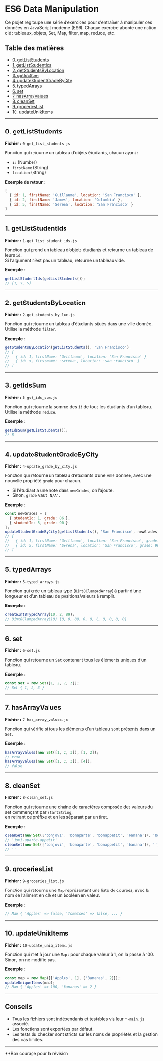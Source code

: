 # ES6 Data Manipulation

Ce projet regroupe une série d’exercices pour s’entraîner à manipuler des données en JavaScript moderne (ES6). Chaque exercice aborde une notion clé : tableaux, objets, Set, Map, filter, map, reduce, etc.

## Table des matières

- [0. getListStudents](#0-getliststudents)
- [1. getListStudentIds](#1-getliststudentids)
- [2. getStudentsByLocation](#2-getstudentsbylocation)
- [3. getIdsSum](#3-getidssum)
- [4. updateStudentGradeByCity](#4-updatestudentgradebycity)
- [5. typedArrays](#5-typedarrays)
- [6. set](#6-set)
- [7. hasArrayValues](#7-hasarrayvalues)
- [8. cleanSet](#8-cleanset)
- [9. groceriesList](#9-grocerieslist)
- [10. updateUnikItems](#10-updateuniqitems)

---

## 0. getListStudents

**Fichier :** `0-get_list_students.js`

Fonction qui retourne un tableau d’objets étudiants, chacun ayant :
- `id` (Number)
- `firstName` (String)
- `location` (String)

**Exemple de retour :**
```js
[
  { id: 1, firstName: 'Guillaume', location: 'San Francisco' },
  { id: 2, firstName: 'James', location: 'Columbia' },
  { id: 5, firstName: 'Serena', location: 'San Francisco' }
]
```

---

## 1. getListStudentIds

**Fichier :** `1-get_list_student_ids.js`

Fonction qui prend un tableau d’objets étudiants et retourne un tableau de leurs `id`.  
Si l’argument n’est pas un tableau, retourne un tableau vide.

**Exemple :**
```js
getListStudentIds(getListStudents());
// [1, 2, 5]
```

---

## 2. getStudentsByLocation

**Fichier :** `2-get_students_by_loc.js`

Fonction qui retourne un tableau d’étudiants situés dans une ville donnée.  
Utilise la méthode `filter`.

**Exemple :**
```js
getStudentsByLocation(getListStudents(), 'San Francisco');
// [
//   { id: 1, firstName: 'Guillaume', location: 'San Francisco' },
//   { id: 5, firstName: 'Serena', location: 'San Francisco' }
// ]
```

---

## 3. getIdsSum

**Fichier :** `3-get_ids_sum.js`

Fonction qui retourne la somme des `id` de tous les étudiants d’un tableau.  
Utilise la méthode `reduce`.

**Exemple :**
```js
getIdsSum(getListStudents());
// 8
```

---

## 4. updateStudentGradeByCity

**Fichier :** `4-update_grade_by_city.js`

Fonction qui retourne un tableau d’étudiants d’une ville donnée, avec une nouvelle propriété `grade` pour chacun.  
- Si l’étudiant a une note dans `newGrades`, on l’ajoute.
- Sinon, `grade` vaut `'N/A'`.

**Exemple :**
```js
const newGrades = [
  { studentId: 1, grade: 86 },
  { studentId: 5, grade: 90 }
];
updateStudentGradeByCity(getListStudents(), 'San Francisco', newGrades);
// [
//   { id: 1, firstName: 'Guillaume', location: 'San Francisco', grade: 86 },
//   { id: 5, firstName: 'Serena', location: 'San Francisco', grade: 90 }
// ]
```

---

## 5. typedArrays

**Fichier :** `5-typed_arrays.js`

Fonction qui crée un tableau typé (`Uint8ClampedArray`) à partir d’une longueur et d’un tableau de positions/valeurs à remplir.

**Exemple :**
```js
createInt8TypedArray(10, 2, 89);
// Uint8ClampedArray(10) [0, 0, 89, 0, 0, 0, 0, 0, 0, 0]
```

---

## 6. set

**Fichier :** `6-set.js`

Fonction qui retourne un `Set` contenant tous les éléments uniques d’un tableau.

**Exemple :**
```js
const set = new Set([1, 2, 2, 3]);
// Set { 1, 2, 3 }
```

---

## 7. hasArrayValues

**Fichier :** `7-has_array_values.js`

Fonction qui vérifie si tous les éléments d’un tableau sont présents dans un `Set`.

**Exemple :**
```js
hasArrayValues(new Set([1, 2, 3]), [1, 2]);
// true
hasArrayValues(new Set([1, 2, 3]), [4]);
// false
```

---

## 8. cleanSet

**Fichier :** `8-clean_set.js`

Fonction qui retourne une chaîne de caractères composée des valeurs du set commençant par `startString`,  
en retirant ce préfixe et en les séparant par un tiret.

**Exemple :**
```js
cleanSet(new Set(['bonjovi', 'bonaparte', 'bonappetit', 'banana']), 'bon');
// 'jovi-aparte-appetit'
cleanSet(new Set(['bonjovi', 'bonaparte', 'bonappetit', 'banana']), '');
// ''
```

---

## 9. groceriesList

**Fichier :** `9-groceries_list.js`

Fonction qui retourne une `Map` représentant une liste de courses, avec le nom de l’aliment en clé et un booléen en valeur.

**Exemple :**
```js
// Map { 'Apples' => false, 'Tomatoes' => false, ... }
```

---

## 10. updateUnikItems

**Fichier :** `10-update_uniq_items.js`

Fonction qui met à jour une `Map` : pour chaque valeur à 1, on la passe à 100.  
Sinon, on ne modifie pas.

**Exemple :**
```js
const map = new Map([['Apples', 1], ['Bananas', 2]]);
updateUniqueItems(map);
// Map { 'Apples' => 100, 'Bananas' => 2 }
```

---

## Conseils

- Tous les fichiers sont indépendants et testables via leur `*-main.js` associé.
- Les fonctions sont exportées par défaut.
- Les tests du checker sont stricts sur les noms de propriétés et la gestion des cas limites.

---

**Bon courage pour la révision